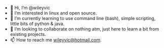 - 👋 Hi, I’m @wileyvic
- 👀 I’m interested in linux and open source.
- 🌱 I’m currently learning to use command line (bash), simple scripting, little bits of python & java.
- 💞️ I’m looking to collaborate on nothing atm, just here to learn a bit from existing projects.
- 📫 How to reach me wileyvic@hotmail.com.

<!---
wileyvic/wileyvic is a ✨ special ✨ repository because its `README.md` (this file) appears on your GitHub profile.
You can click the Preview link to take a look at your changes.
--->
